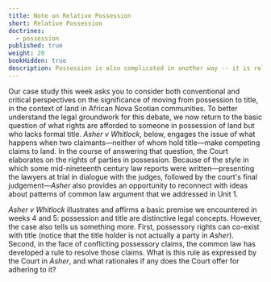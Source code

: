 ```yaml
---
title: Note on Relative Possession
short: Relative Possession
doctrines:
  - possession
published: true
weight: 20
bookHidden: true
description: Possession is also complicated in another way -- it is relative.
---
```


Our case study this week asks you to consider both conventional and critical perspectives on the significance of moving from possession to title, in the context of land in African Nova Scotian communities. To better understand the legal groundwork for this debate, we now return to the basic question of what rights are afforded to someone in possession of land but who lacks formal title. *Asher v Whitlock*, below, engages the issue of what happens when two claimants—neither of whom hold title—make competing claims to land. In the course of answering that question, the Court elaborates on the rights of parties in possession. Because of the style in which some mid-nineteenth century law reports were written—presenting the lawyers at trial in dialogue with the judges, followed by the court's final judgement—*Asher* also provides an opportunity to reconnect with ideas about patterns of common law argument that we addressed in Unit 1.

*Asher v Whitlock* illustrates and affirms a basic premise we encountered in weeks 4 and 5: possession and title are distinctive legal concepts. However, the case also tells us something more. First, possessory rights can co-exist with title (notice that the title holder is not actually a party in *Asher*). Second, in the face of conflicting possessory claims, the common law has developed a rule to resolve those claims. What is this rule as expressed by the Court in *Asher*, and what rationales if any does the Court offer for adhering to it?